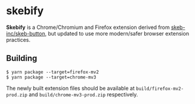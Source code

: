 # skebify

**Skebify** is a Chrome/Chromium and Firefox extension derived from [skeb-inc/skeb-button](https://github.com/skeb-inc/skeb-button), but updated to use more modern/safer browser extension practices.

## Building

```
$ yarn package --target=firefox-mv2
$ yarn package --target=chrome-mv3
```

The newly built extension files should be available at `build/firefox-mv2-prod.zip` and `build/chrome-mv3-prod.zip` respectively.
